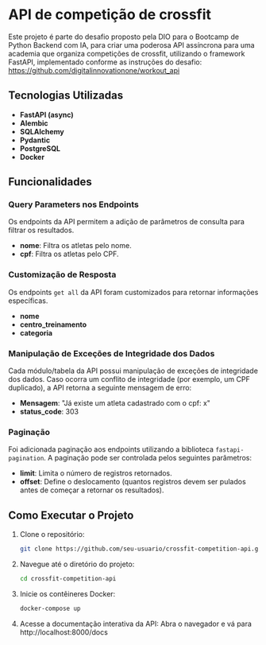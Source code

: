 # API de competição de crossfit

Este projeto é parte do desafio proposto pela DIO para o Bootcamp de Python Backend com IA, para criar uma poderosa API assíncrona para uma academia que organiza competições de crossfit, utilizando o framework FastAPI, implementado conforme as instruções do desafio: https://github.com/digitalinnovationone/workout_api 

## Tecnologias Utilizadas

- **FastAPI (async)**
- **Alembic**
- **SQLAlchemy**
- **Pydantic**
- **PostgreSQL**
- **Docker**

## Funcionalidades

### Query Parameters nos Endpoints

Os endpoints da API permitem a adição de parâmetros de consulta para filtrar os resultados. 

- **nome**: Filtra os atletas pelo nome.
- **cpf**: Filtra os atletas pelo CPF.

### Customização de Resposta

Os endpoints `get all` da API foram customizados para retornar informações específicas.

- **nome**
- **centro_treinamento**
- **categoria**

### Manipulação de Exceções de Integridade dos Dados

Cada módulo/tabela da API possui manipulação de exceções de integridade dos dados. Caso ocorra um conflito de integridade (por exemplo, um CPF duplicado), a API retorna a seguinte mensagem de erro:

- **Mensagem**: "Já existe um atleta cadastrado com o cpf: x"
- **status_code**: 303

### Paginação

Foi adicionada paginação aos endpoints utilizando a biblioteca `fastapi-pagination`. A paginação pode ser controlada pelos seguintes parâmetros:

- **limit**: Limita o número de registros retornados.
- **offset**: Define o deslocamento (quantos registros devem ser pulados antes de começar a retornar os resultados).

## Como Executar o Projeto

1. Clone o repositório:
   ```sh
   git clone https://github.com/seu-usuario/crossfit-competition-api.git

2. Navegue até o diretório do projeto:
    ```sh
    cd crossfit-competition-api

3. Inicie os contêineres Docker:
    ```sh
    docker-compose up

4. Acesse a documentação interativa da API:
Abra o navegador e vá para http://localhost:8000/docs


















